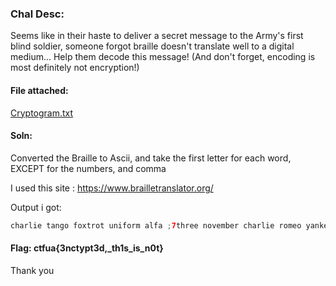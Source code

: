 ### Chal Desc: 

Seems like in their haste to deliver a secret message to the Army's first blind soldier, someone forgot braille doesn't translate well to a digital medium...
Help them decode this message! (And don't forget, encoding is most definitely not encryption!)

#### File attached: 
[Cryptogram.txt](https://github.com/ckc1404/CTF_writeups/blob/main/UA%20CSW%20CTF/Blind%20Soldier%20(CRYPTO)/criptograma.txt)

#### Soln:
Converted the Braille to Ascii, and take the first letter for each word, EXCEPT for the numbers, and comma

I used this site : https://www.brailletranslator.org/

Output i got: 

```java
charlie tango foxtrot uniform alfa ;7three november charlie romeo yankee papa tango three delta comma _tango hotel one sierra _india sierra _november zero tango 72
```
#### Flag: ctfua{3nctypt3d,_th1s_is_n0t}

Thank you
